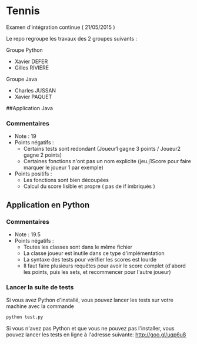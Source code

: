 # Tennis
Examen d'intégration continue ( 21/05/2015 )

Le repo regroupe les travaux des 2 groupes suivants :

Groupe Python
  - Xavier DEFER
  - Gilles RIVIERE

Groupe Java
  - Charles JUSSAN
  - Xavier PAQUET


##Application Java
### Commentaires
+ Note : 19
+ Points négatifs :
  - Certains tests sont redondant (Joueur1 gagne 3 points / Joueur2 gagne 2 points)
  - Certaines fonctions n'ont pas un nom explicite (jeu.j1Score pour faire marquer le joueur 1 par exemple)
+ Points positifs : 
  - Les fonctions sont bien découpées
  - Calcul du score lisible et propre ( pas de if imbriqués )

## Application en Python
### Commentaires 
+ Note : 19.5
+ Points négatifs :
  - Toutes les classes sont dans le même fichier
  - La classe joueur est inutile dans ce type d'implémentation
  - La syntaxe des tests pour vérifier les scores est lourde
  - Il faut faire plusieurs requêtes pour avoir le score complet (d'abord les points, puis les sets, et recommencer pour l'autre joueur)

### Lancer la suite de tests
Si vous avez Python d'installé, vous pouvez lancer les tests sur votre machine avec la commande 
``` python
python test.py
```
Si vous n'avez pas Python et que vous ne pouvez pas l'installer, vous pouvez lancer les tests en ligne à l'adresse suivante: 
http://goo.gl/uqp6u8
